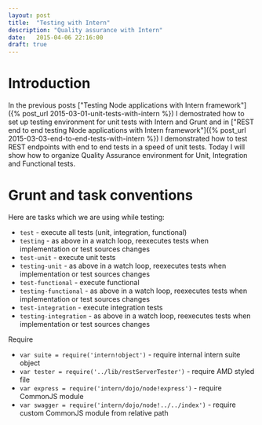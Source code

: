 ```yaml
---
layout: post
title:  "Testing with Intern"
description: "Quality assurance with Intern"
date:   2015-04-06 22:16:00
draft: true
---
```


# Introduction

In the previous posts ["Testing Node applications with Intern framework"]({% post_url 2015-03-01-unit-tests-with-intern %}) I demostrated how to set up testing environment for unit tests with Intern and Grunt and in ["REST end to end testing Node applications with Intern framework"]({% post_url 2015-03-03-end-to-end-tests-with-intern %}) I demonstrated how to test REST endpoints with end to end tests in a speed of unit tests.
Today I will show how to organize Quality Assurance environment for Unit, Integration and Functional tests.

# Grunt and task conventions

Here are tasks which we are using while testing:

- `test` - execute all tests (unit, integration, functional)
- `testing` - as above in a watch loop, reexecutes tests when implementation or test sources changes
- `test-unit` - execute unit tests
- `testing-unit` - as above in a watch loop, reexecutes tests when implementation or test sources changes
- `test-functional` - execute functional
- `testing-functional` - as above in a watch loop, reexecutes tests when implementation or test sources changes
- `test-integration` - execute integration tests
- `testing-integration` - as above in a watch loop, reexecutes tests when implementation or test sources changes 

Require

- `var suite = require('intern!object')` - require internal intern suite object
- `var tester = require('../lib/restServerTester')` - require AMD styled file
- `var express = require('intern/dojo/node!express')` - require CommonJS module
- `var swagger = require('intern/dojo/node!../../index')` - require custom CommonJS module from relative path
